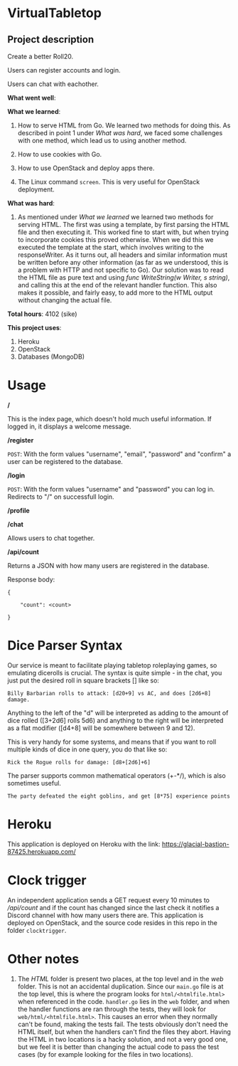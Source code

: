 # VirtualTabletop
## Project description

Create a better Roll20.

Users can register accounts and login.

Users can chat with eachother.


**What went well**:


**What we learned**:
1. How to serve HTML from Go. We learned two methods for doing this. As described in point 1 under *What was hard*, we faced some challenges with one method, which lead us to using another method.

2. How to use cookies with Go.

3. How to use OpenStack and deploy apps there.

4. The Linux command ```screen```. This is very useful for OpenStack deployment.


**What was hard**:
1. As mentioned under *What we learned* we learned two methods for serving HTML. The first was using a template, by first parsing the HTML file and then executing it. This worked fine to start with, but when trying to incorporate cookies this proved otherwise. When we did this we executed the template at the start, which involves writing to the responseWriter. As it turns out, all headers and similar information must be written before any other information (as far as we understood, this is a problem with HTTP and not specific to Go). Our solution was to read the HTML file as pure text and using *func WriteString(w Writer, s string)*, and calling this at the end of the relevant handler function. This also makes it possible, and fairly easy, to add more to the HTML output without changing the actual file.


**Total hours**:
4102 (sike)

**This project uses**:
1. Heroku
2. OpenStack
3. Databases (MongoDB)

# Usage
**/**

This is the index page, which doesn't hold much useful information. If logged in, it displays a welcome message.

**/register**

```POST```: With the form values "username", "email", "password" and "confirm" a user can be registered to the database.

**/login**

```POST```: With the form values "username" and "password" you can log in. Redirects to "/" on successfull login.


**/profile**



**/chat**

Allows users to chat together.


**/api/count**

Returns a JSON with how many users are registered in the database.

Response body:


```
{

    "count": <count>
    
}
```

# Dice Parser Syntax

Our service is meant to facilitate playing tabletop roleplaying games, so emulating dicerolls is crucial. The syntax is quite simple - in the chat, you just put the desired roll in square brackets [] like so:

```
Billy Barbarian rolls to attack: [d20+9] vs AC, and does [2d6+8] damage.
```


Anything to the left of the "d" will be interpreted as adding to the amount of dice rolled ([3+2d6] rolls 5d6) and anything to the right will be interpreted as a flat modifier ([d4+8] will be somewhere between 9 and 12).

This is very handy for some systems, and means that if you want to roll multiple kinds of dice in one query, you do that like so:

```
Rick the Rogue rolls for damage: [d8+[2d6]+6]
```

The parser supports common mathematical operators (+-*/), which is also sometimes useful.

```
The party defeated the eight goblins, and get [8*75] experience points
```


# Heroku
This application is deployed on Heroku with the link: https://glacial-bastion-87425.herokuapp.com/


# Clock trigger
An independent application sends a GET request every 10 minutes to */api/count* and if the count has changed since the last check it notifies a Discord channel with how many users there are. This application is deployed on OpenStack, and the source code resides
in this repo in the folder ```clocktrigger```.


# Other notes
1. The *HTML* folder is present two places, at the top level and in the *web* folder. This is not an accidental duplication. Since our ```main.go``` file is at the top level, this is where the program looks for ```html/<htmlfile.html>``` when referenced in the code. ```handler.go``` lies in the ```web``` folder, and when the handler functions are ran through the tests, they will look for ```web/html/<htmlfile.html>```. This causes an error when they normally can't be found, making the tests fail. The tests obviously don't need the HTML itself, but when the handlers can't find the files they abort. Having the HTML in two locations is a hacky solution, and not a very good one, but we feel it is better than changing the actual code to pass the test cases (by for example looking for the files in two locations). 
